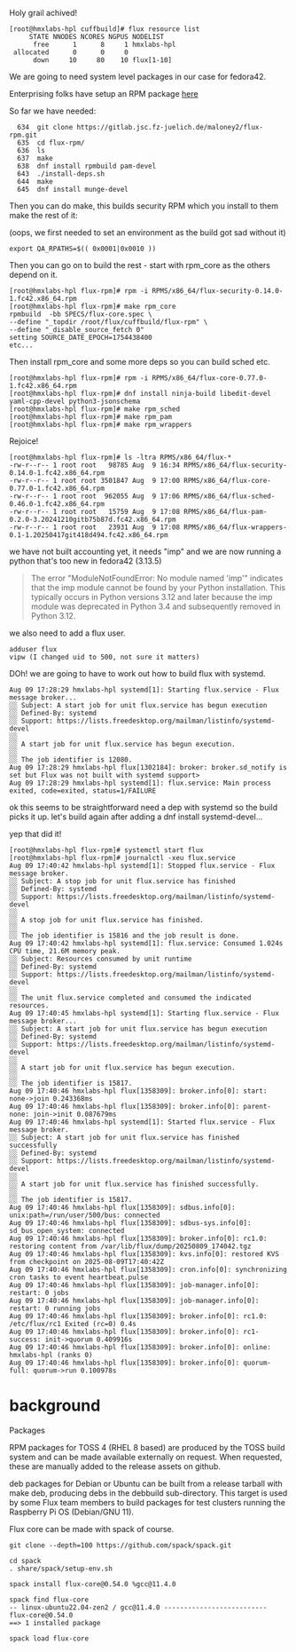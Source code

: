 
Holy grail achived!

```
[root@hmxlabs-hpl cuffbuild]# flux resource list
     STATE NNODES NCORES NGPUS NODELIST
      free      1      8     1 hmxlabs-hpl
 allocated      0      0     0 
      down     10     80    10 flux[1-10]
```

We are going to need system level packages in our case for fedora42.

Enterprising folks have setup an RPM package [here](https://gitlab.jsc.fz-juelich.de/maloney2/flux-rpm)

So far we have needed:
```
  634  git clone https://gitlab.jsc.fz-juelich.de/maloney2/flux-rpm.git
  635  cd flux-rpm/
  636  ls
  637  make
  638  dnf install rpmbuild pam-devel
  643  ./install-deps.sh 
  644  make
  645  dnf install munge-devel
```

Then you can do make, this builds security RPM which you install to them make the rest of it:

(oops, we first needed to set an environment as the build got sad without it)
```
export QA_RPATHS=$(( 0x0001|0x0010 ))
```

Then you can go on to build the rest - start with rpm_core as the others depend on it.
```
[root@hmxlabs-hpl flux-rpm]# rpm -i RPMS/x86_64/flux-security-0.14.0-1.fc42.x86_64.rpm 
[root@hmxlabs-hpl flux-rpm]# make rpm_core
rpmbuild  -bb SPECS/flux-core.spec \
--define "_topdir /root/flux/cuffbuild/flux-rpm" \
--define "_disable_source_fetch 0"
setting SOURCE_DATE_EPOCH=1754438400
etc...
```

Then install rpm_core and some more deps so you can build sched etc.
```
[root@hmxlabs-hpl flux-rpm]# rpm -i RPMS/x86_64/flux-core-0.77.0-1.fc42.x86_64.rpm 
[root@hmxlabs-hpl flux-rpm]# dnf install ninja-build libedit-devel yaml-cpp-devel python3-jsonschema
[root@hmxlabs-hpl flux-rpm]# make rpm_sched
[root@hmxlabs-hpl flux-rpm]# make rpm_pam
[root@hmxlabs-hpl flux-rpm]# make rpm_wrappers
```

Rejoice!
```
[root@hmxlabs-hpl flux-rpm]# ls -ltra RPMS/x86_64/flux-*
-rw-r--r-- 1 root root   98785 Aug  9 16:34 RPMS/x86_64/flux-security-0.14.0-1.fc42.x86_64.rpm
-rw-r--r-- 1 root root 3501847 Aug  9 17:00 RPMS/x86_64/flux-core-0.77.0-1.fc42.x86_64.rpm
-rw-r--r-- 1 root root  962055 Aug  9 17:06 RPMS/x86_64/flux-sched-0.46.0-1.fc42.x86_64.rpm
-rw-r--r-- 1 root root   15759 Aug  9 17:08 RPMS/x86_64/flux-pam-0.2.0-3.20241210gitb75b87d.fc42.x86_64.rpm
-rw-r--r-- 1 root root   23931 Aug  9 17:08 RPMS/x86_64/flux-wrappers-0.1-1.20250417git418d494.fc42.x86_64.rpm
```

we have not built accounting yet, it needs "imp" and we are now running a python that's too new in fedora42 (3.13.5)

> The error "ModuleNotFoundError: No module named 'imp'" indicates that the imp module cannot be found by your Python installation. This typically occurs in Python versions 3.12 and later because the imp module was deprecated in Python 3.4 and subsequently removed in Python 3.12.

we also need to add a flux user.

```
adduser flux
vipw (I changed uid to 500, not sure it matters)
```

DOh!  we are going to have to work out how to build flux with systemd.
```
Aug 09 17:28:29 hmxlabs-hpl systemd[1]: Starting flux.service - Flux message broker...
░░ Subject: A start job for unit flux.service has begun execution
░░ Defined-By: systemd
░░ Support: https://lists.freedesktop.org/mailman/listinfo/systemd-devel
░░ 
░░ A start job for unit flux.service has begun execution.
░░ 
░░ The job identifier is 12080.
Aug 09 17:28:29 hmxlabs-hpl flux[1302184]: broker: broker.sd_notify is set but Flux was not built with systemd support>
Aug 09 17:28:29 hmxlabs-hpl systemd[1]: flux.service: Main process exited, code=exited, status=1/FAILURE
```

ok this seems to be straightforward need a dep with systemd so the build picks it up.  let's build again after adding a dnf install systemd-devel...

yep that did it!

```
[root@hmxlabs-hpl flux-rpm]# systemctl start flux 
[root@hmxlabs-hpl flux-rpm]# journalctl -xeu flux.service
Aug 09 17:40:42 hmxlabs-hpl systemd[1]: Stopped flux.service - Flux message broker.
░░ Subject: A stop job for unit flux.service has finished
░░ Defined-By: systemd
░░ Support: https://lists.freedesktop.org/mailman/listinfo/systemd-devel
░░ 
░░ A stop job for unit flux.service has finished.
░░ 
░░ The job identifier is 15816 and the job result is done.
Aug 09 17:40:42 hmxlabs-hpl systemd[1]: flux.service: Consumed 1.024s CPU time, 21.6M memory peak.
░░ Subject: Resources consumed by unit runtime
░░ Defined-By: systemd
░░ Support: https://lists.freedesktop.org/mailman/listinfo/systemd-devel
░░ 
░░ The unit flux.service completed and consumed the indicated resources.
Aug 09 17:40:45 hmxlabs-hpl systemd[1]: Starting flux.service - Flux message broker...
░░ Subject: A start job for unit flux.service has begun execution
░░ Defined-By: systemd
░░ Support: https://lists.freedesktop.org/mailman/listinfo/systemd-devel
░░ 
░░ A start job for unit flux.service has begun execution.
░░ 
░░ The job identifier is 15817.
Aug 09 17:40:46 hmxlabs-hpl flux[1358309]: broker.info[0]: start: none->join 0.243368ms
Aug 09 17:40:46 hmxlabs-hpl flux[1358309]: broker.info[0]: parent-none: join->init 0.087679ms
Aug 09 17:40:46 hmxlabs-hpl systemd[1]: Started flux.service - Flux message broker.
░░ Subject: A start job for unit flux.service has finished successfully
░░ Defined-By: systemd
░░ Support: https://lists.freedesktop.org/mailman/listinfo/systemd-devel
░░ 
░░ A start job for unit flux.service has finished successfully.
░░ 
░░ The job identifier is 15817.
Aug 09 17:40:46 hmxlabs-hpl flux[1358309]: sdbus.info[0]: unix:path=/run/user/500/bus: connected
Aug 09 17:40:46 hmxlabs-hpl flux[1358309]: sdbus-sys.info[0]: sd_bus_open_system: connected
Aug 09 17:40:46 hmxlabs-hpl flux[1358309]: broker.info[0]: rc1.0: restoring content from /var/lib/flux/dump/20250809_174042.tgz
Aug 09 17:40:46 hmxlabs-hpl flux[1358309]: kvs.info[0]: restored KVS from checkpoint on 2025-08-09T17:40:42Z
Aug 09 17:40:46 hmxlabs-hpl flux[1358309]: cron.info[0]: synchronizing cron tasks to event heartbeat.pulse
Aug 09 17:40:46 hmxlabs-hpl flux[1358309]: job-manager.info[0]: restart: 0 jobs
Aug 09 17:40:46 hmxlabs-hpl flux[1358309]: job-manager.info[0]: restart: 0 running jobs
Aug 09 17:40:46 hmxlabs-hpl flux[1358309]: broker.info[0]: rc1.0: /etc/flux/rc1 Exited (rc=0) 0.4s
Aug 09 17:40:46 hmxlabs-hpl flux[1358309]: broker.info[0]: rc1-success: init->quorum 0.409916s
Aug 09 17:40:46 hmxlabs-hpl flux[1358309]: broker.info[0]: online: hmxlabs-hpl (ranks 0)
Aug 09 17:40:46 hmxlabs-hpl flux[1358309]: broker.info[0]: quorum-full: quorum->run 0.100978s
```

# background

Packages

RPM packages for TOSS 4 (RHEL 8 based) are produced by the TOSS build system and 
can be made available externally on request. When requested, these are manually 
added to the release assets on github.

deb packages for Debian or Ubuntu can be built from a release tarball with make deb, 
producing debs in the debbuild sub-directory. This target is used by some Flux team 
members to build packages for test clusters running the Raspberry Pi OS (Debian/GNU 11).

Flux core can be made with spack of course.
```
git clone --depth=100 https://github.com/spack/spack.git

cd spack
. share/spack/setup-env.sh

spack install flux-core@0.54.0 %gcc@11.4.0

spack find flux-core
-- linux-ubuntu22.04-zen2 / gcc@11.4.0 --------------------------
flux-core@0.54.0
==> 1 installed package

spack load flux-core
```
